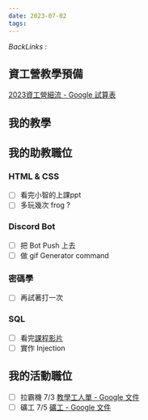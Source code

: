 ```yaml
---
date: 2023-07-02
tags: 
--- 
```

*BackLinks* : 

## 資工營教學預備
[2023資工營細流 - Google 試算表](https://docs.google.com/spreadsheets/d/1DmQ6ODAbrwxkFFpOU7WjtYVrLI-ywcqTujHL9SwZzoQ/edit#gid=919297110)

## 我的教學

## 我的助教職位
### HTML & CSS
- [ ] 看完小智的上課ppt
- [ ] 多玩幾次 frog ?
### Discord Bot
- [ ] 把 Bot Push 上去
- [ ] 做 gif Generator command
### 密碼學
- [ ] 再試著打一次
### SQL
- [ ] 看完[課程影片](https://www.youtube.com/watch?v=LhmNE9VEJwQ&ab_channel=Maxx)
- [ ] 實作 Injection

## 我的活動職位
- [ ] 拉霸機 7/3 [教學工人單 - Google 文件](https://docs.google.com/document/d/1P_5W-k5Q8gtAHTX900_WUST4qd2C2wvn3m4Nlvpn4bg/edit)
- [ ] 礦工 7/5 [礦工 - Google 文件](https://docs.google.com/document/d/1qoCSaqH1Gd8mxzhPmJS3IN5spcze_hjr_70yLmh2nAc/edit)